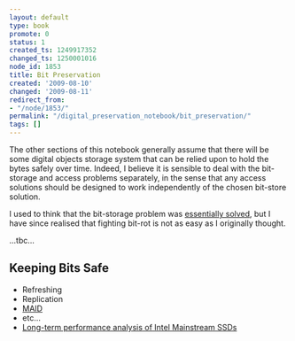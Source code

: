 ```yaml
---
layout: default
type: book
promote: 0
status: 1
created_ts: 1249917352
changed_ts: 1250001016
node_id: 1853
title: Bit Preservation
created: '2009-08-10'
changed: '2009-08-11'
redirect_from:
- "/node/1853/"
permalink: "/digital_preservation_notebook/bit_preservation/"
tags: []
---
```

The other sections of this notebook generally assume that there will be some digital objects storage system that can be relied upon to hold the bytes safely over time. Indeed, I believe it is sensible to deal with the bit-storage and access problems separately, in the sense that any access solutions should be designed to work independently of the chosen bit-store solution. 

I used to think that the bit-storage problem was [essentially solved](/2008/06/27/science_digital_preservation), but I have since realised that fighting bit-rot is not as easy as I originally thought.

...tbc...

Keeping Bits Safe
-----------------

 * Refreshing
 * Replication
 * [MAID](http://en.wikipedia.org/wiki/Massive_array_of_idle_disks)
 * etc...
 * [Long-term performance analysis of Intel Mainstream SSDs](http://www.pcper.com/article.php?aid=669)

